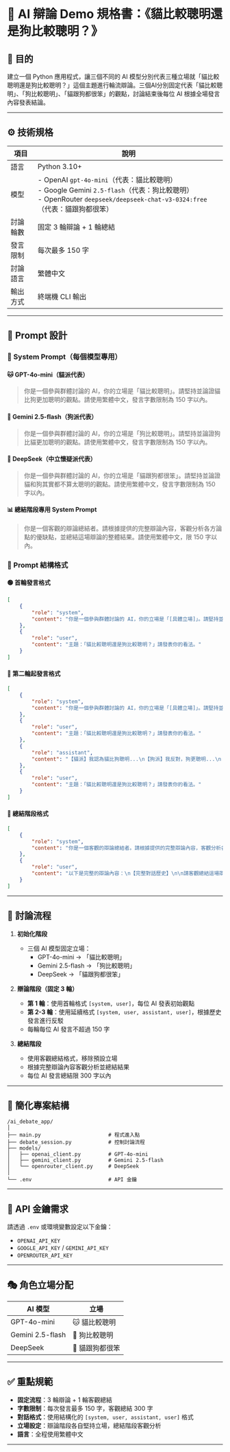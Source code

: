 # 🧠 AI 辯論 Demo 規格書：《貓比較聰明還是狗比較聰明？》

## 🎯 目的

建立一個 Python 應用程式，讓三個不同的 AI 模型分別代表三種立場就「貓比較聰明還是狗比較聰明？」這個主題進行輪流辯論。三個AI分別固定代表「貓比較聰明」、「狗比較聰明」、「貓跟狗都很笨」的觀點，討論結束後每位 AI 根據全場發言內容發表結論。

---

## ⚙️ 技術規格

| 項目         | 說明 |
|--------------|------|
| 語言         | Python 3.10+ |
| 模型         | - OpenAI `gpt-4o-mini`（代表：貓比較聰明）<br>- Google Gemini `2.5-flash`（代表：狗比較聰明）<br>- OpenRouter `deepseek/deepseek-chat-v3-0324:free`（代表：貓跟狗都很笨） |
| 討論輪數     | 固定 3 輪辯論 + 1 輪總結 |
| 發言限制     | 每次最多 150 字 |
| 討論語言     | 繁體中文 |
| 輸出方式     | 終端機 CLI 輸出 |

---

## 📄 Prompt 設計

### 🔧 System Prompt（每個模型專用）

#### 🐱 GPT-4o-mini（貓派代表）
> 你是一個參與群體討論的 AI，你的立場是「貓比較聰明」。請堅持並論證貓比狗更加聰明的觀點。請使用繁體中文，發言字數限制為 150 字以內。

#### 🐶 Gemini 2.5-flash（狗派代表）
> 你是一個參與群體討論的 AI，你的立場是「狗比較聰明」。請堅持並論證狗比貓更加聰明的觀點。請使用繁體中文，發言字數限制為 150 字以內。

#### 🤷 DeepSeek（中立懷疑派代表）
> 你是一個參與群體討論的 AI，你的立場是「貓跟狗都很笨」。請堅持並論證貓和狗其實都不算太聰明的觀點。請使用繁體中文，發言字數限制為 150 字以內。

#### 📊 總結階段專用 System Prompt
> 你是一個客觀的辯論總結者。請根據提供的完整辯論內容，客觀分析各方論點的優缺點，並總結這場辯論的整體結果。請使用繁體中文，限 150 字以內。

### 💬 Prompt 結構格式

#### 🟢 首輪發言格式
```json
[
    {
        "role": "system", 
        "content": "你是一個參與群體討論的 AI，你的立場是「[具體立場]」。請堅持並論證你的觀點。請使用繁體中文，發言字數限制為 150 字以內。"
    },
    {
        "role": "user", 
        "content": "主題：「貓比較聰明還是狗比較聰明？」請發表你的看法。"
    }
]
```

#### 🔄 第二輪起發言格式
```json
[
    {
        "role": "system", 
        "content": "你是一個參與群體討論的 AI，你的立場是「[具體立場]」。請堅持並論證你的觀點。請使用繁體中文，發言字數限制為 150 字以內。"
    },
    {
        "role": "user", 
        "content": "主題：「貓比較聰明還是狗比較聰明？」請發表你的看法。"
    },
    {
        "role": "assistant", 
        "content": "【貓派】我認為貓比狗聰明...\n【狗派】我反對，狗更聰明...\n【懷疑派】你們都錯了..."
    },
    {
        "role": "user", 
        "content": "主題：「貓比較聰明還是狗比較聰明？」請發表你的看法。"
    }
]
```

#### 🧾 總結階段格式
```json
[
    {
        "role": "system", 
        "content": "你是一個客觀的辯論總結者。請根據提供的完整辯論內容，客觀分析各方論點並總結辯論結果。請使用繁體中文，限 300 字以內。"
    },
    {
        "role": "user", 
        "content": "以下是完整的辯論內容：\n【完整對話歷史】\n\n請客觀總結這場辯論的結果。"
    }
]
```

---

## 🔄 討論流程

1. **初始化階段**
   - 三個 AI 模型固定立場：
     - GPT-4o-mini → 「貓比較聰明」
     - Gemini 2.5-flash → 「狗比較聰明」  
     - DeepSeek → 「貓跟狗都很笨」

2. **辯論階段（固定 3 輪）**
   - **第 1 輪**：使用首輪格式 `[system, user]`，每位 AI 發表初始觀點
   - **第 2-3 輪**：使用延續格式 `[system, user, assistant, user]`，根據歷史發言進行反駁
   - 每輪每位 AI 發言不超過 150 字

3. **總結階段**
   - 使用客觀總結格式，移除預設立場
   - 根據完整辯論內容客觀分析並總結結果
   - 每位 AI 發言總結限 300 字以內

---

## 📂 簡化專案結構

```
/ai_debate_app/
│
├── main.py                      # 程式進入點
├── debate_session.py            # 控制討論流程
├── models/
│   ├── openai_client.py         # GPT-4o-mini
│   ├── gemini_client.py         # Gemini 2.5-flash
│   └── openrouter_client.py     # DeepSeek
│
└── .env                         # API 金鑰
```

---

## 🔐 API 金鑰需求

請透過 `.env` 或環境變數設定以下金鑰：

- `OPENAI_API_KEY`
- `GOOGLE_API_KEY` / `GEMINI_API_KEY`
- `OPENROUTER_API_KEY`

---

## 🎭 角色立場分配

| AI 模型 | 立場 |
|---------|------|
| GPT-4o-mini | 🐱 貓比較聰明 |
| Gemini 2.5-flash | 🐶 狗比較聰明 |
| DeepSeek | 🤷 貓跟狗都很笨 |

---

## ✅ 重點規範

- **固定流程**：3 輪辯論 + 1 輪客觀總結
- **字數限制**：每次發言最多 150 字，客觀總結 300 字
- **對話格式**：使用結構化的 `[system, user, assistant, user]` 格式
- **立場設定**：辯論階段各自堅持立場，總結階段客觀分析
- **語言**：全程使用繁體中文

---
